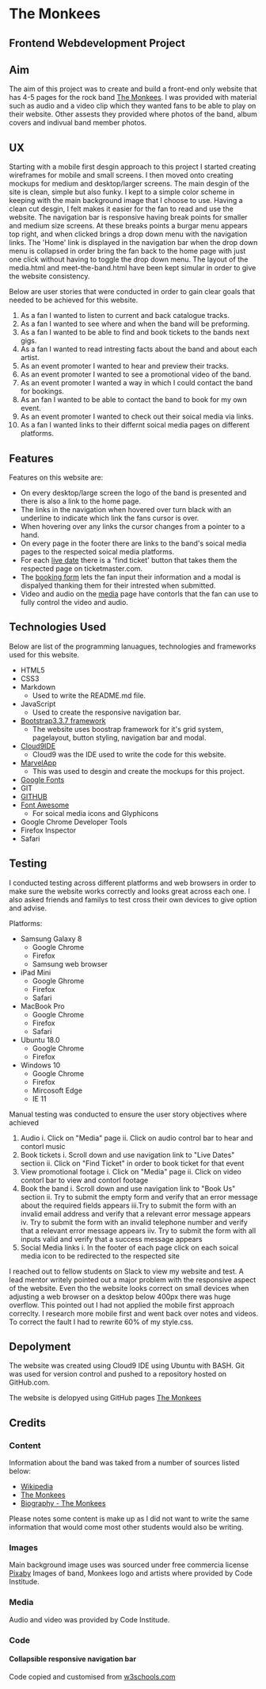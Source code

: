 # The Monkees #
## Frontend Webdevelopment Project ##


## Aim ##

The aim of this project was to create and build a front-end only website that has 4-5 pages for the rock band [The Monkees](https://anthonynicklin.github.io/milestone01-TheMonkees/). 
I was provided with material such as audio and a video clip which they wanted fans to be able to play on their website. Other assests they provided where photos of 
the band, album covers and indivual band member photos. 

## UX ##

Starting with a mobile first desgin approach to this project I started creating wireframes for mobile and small screens. I then moved onto creating mockups 
for medium and desktop/larger screens. The main desgin of the site is clean, simple but also funky. I kept to a simple color scheme in keeping with the main 
background image that I choose to use. Having a clean cut desgin, I felt makes it easier for the fan to read and use the website.
The navigation bar is responsive having break points for smaller and medium size screens. At these breaks points a burgar menu appears top right, and when 
clicked brings a drop down menu with the navigation links. The 'Home' link is displayed in the navigation bar when the drop down menu is collapsed in order 
bring the fan back to the home page with just one click without having to toggle the drop down menu. The layout of the media.html and meet-the-band.html have been 
kept simular in order to give the website consistency. 

Below are user stories that were conducted in order to gain clear goals that needed to be achieved for this website.
1. As a fan I wanted to listen to current and back catalogue tracks.
2. As a fan I wanted to see where and when the band will be preforming.
2. As a fan I wanted to be able to find and book tickets to the bands next gigs.
3. As a fan I wanted to read intresting facts about the band and about each artist.
4. As an event promoter I wanted to hear and preview their tracks.
5. As an event promoter I wanted to see a promotional video of the band.
6. As an event promoter I wanted a way in which I could contact the band for bookings.
7. As an fan I wanted to be able to contact the band to book for my own event.
8. As an event promoter I wanted to check out their soical media via links.
9. As a fan I wanted links to their differnt soical media pages on different platforms.

## Features ##

Features on this website are:

* On every desktop/large screen the logo of the band is presented and there is also a link to the home page.
* The links in the navigation when hovered over turn black with an underline to indicate which link the fans cursor is over.
* When hovering over any links the cursor changes from a pointer to a hand.
* On every page in the footer there are links to the band's soical media pages to the respected soical media platforms.
* For each [live date](https://anthonynicklin.github.io/milestone01-TheMonkees/#live-dates) there is a 'find ticket' button that takes them the respected page on ticketmaster.com.
* The [booking form](https://anthonynicklin.github.io/milestone01-TheMonkees/#book-us) lets the fan input their information and a modal is dispalyed thanking them for their intrested when submitted.
* Video and audio on the [media](https://anthonynicklin.github.io/milestone01-TheMonkees/media.html) page have contorls that the fan can use to fully control the video and audio.

## Technologies Used ##

Below are list of the programming lanuagues, technologies and frameworks used for this website.

* HTML5
* CSS3
* Markdown
    * Used to write the README.md file.
* JavaScript
    * Used to create the responsive navigation bar.
* [Bootstrap3.3.7 framework](https://getbootstrap.com/)
    * The website uses boostrap framework for it's grid system, pagelayout, button styling, navigation bar and modal.
* [Cloud9IDE](https://aws.amazon.com/cloud9/)
    * Cloud9 was the IDE used to write the code for this website.
* [MarvelApp](https://marvelapp.com)
    * This was used to desgin and create the mockups for this project.
* [Google Fonts](https://fonts.google.com/)
* GIT
* [GITHUB](https://github.com)
* [Font Awesome](https://fontawesome.com/)
    * For soical media icons and Glyphicons
* Google Chrome Developer Tools
* Firefox Inspector
* Safari

## Testing ##

I conducted testing across different platforms and web browsers in order to make sure the website works correctly and
looks great across each one. I also asked friends and familys to test cross their own devices to give option and advise. 

Platforms:
* Samsung Galaxy 8
    * Google Chrome
    * Firefox
    * Samsung web browser
* iPad Mini
    * Google Ghrome
    * Firefox
    * Safari
* MacBook Pro
    * Google Chrome
    * Firefox
    * Safari
* Ubuntu 18.0
    * Google Chrome
    * Firefox
* Windows 10
    * Google Chrome
    * Firefox
    * Mircosoft Edge
    * IE 11

Manual testing was conducted to ensure the user story objectives where achieved
1. Audio
    i. Click on "Media" page
    ii. Click on audio control bar to hear and contorl music
2. Book tickets
    i. Scroll down and use navigation link to "Live Dates" section
    ii. Click on "Find Ticket" in order to book ticket for that event
3. View promotional footage
    i. Click on "Media" page
    ii. Click on video contorl bar to view and contorl footage
4. Book the band
    i. Scroll down and use navigation link to "Book Us" section
    ii. Try to submit the empty form and verify that an error message about the required fields appears
    iii.Try to submit the form with an invalid email address and verify that a relevant error message appears
    iv. Try to submit the form with an invalid telephone number and verify that a relevant error message appears
    iiv. Try to submit the form with all inputs valid and verify that a success message appears
5. Social Media links
    i. In the footer of each page click on each soical media icon to be redirected to the respected site

I reached out to fellow students on Slack to view my website and test. A lead mentor writely pointed out a major problem with the responsive
aspect of the website. Even tho the website looks correct on small devices when adjusting a web browser on a desktop below 400px there was huge
overflow. This pointed out I had not applied the mobile first approach correclty. I research more mobile first and went back over notes and videos.
To correct the fault I had to rewrite 60% of my style.css. 


## Depolyment ##

The website was created using Cloud9 IDE using Ubuntu with BASH. Git was used for version control and pushed to a repository hosted on 
GitHub.com. 

The website is delopyed using GitHub pages [The Monkees](https://anthonynicklin.github.io/milestone01-TheMonkees/)

## Credits ##

### Content ###
Information about the band was taked from a number of sources listed below:
* [Wikipedia](https://en.wikipedia.org/wiki/The_Monkees)
* [The Monkees](https://www.monkees.com/)
* [Biography - The Monkees](https://www.biography.com/people/groups/the-monkees)

Please notes some content is make up as I did not want to write the same information that would come most other students would also be writing.

### Images ###
Main background image uses was sourced under free commercia license [Pixaby](https://pixabay.com/en/red-abstract-spiral-2829985/)
Images of band, Monkees logo and artists where provided by Code Institude.

### Media ###
Audio and video was provided by Code Institude.

### Code ###
#### Collapsible responsive navigation bar ####
Code copied and customised from [w3schools.com](https://www.w3schools.com/howto/howto_js_topnav_responsive.asp)
